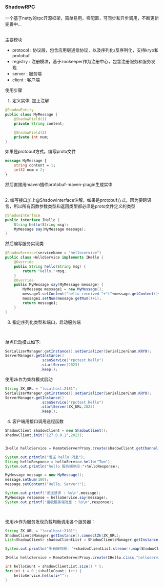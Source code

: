 ### ShadowRPC
一个基于netty的rpc开源框架，简单易用，零配置，可同步和异步调用，不断更新完善中...<br><br>

主要模块
- protocol : 协议层，包含应用层通信协议，以及序列化/反序列化，支持kryo和protobuf
- registry : 注册模块，基于zookeeper作为注册中心，包含注册服务和服务发现
- server : 服务端
- client : 客户端

使用步骤
1. 定义实体, 加上注解
```java
@ShadowEntity
public class MyMessage {
    @ShadowField(1)
    private String content;

    @ShadowField(2)
    private int num;
}
```
如果是protobuf方式，编写proto文件
```proto
message MyMessage {
    string content = 1;
    int32 num = 2;
}
```
然后直接用maven插件protobuf-maven-plugin生成实体

<br>
2. 编写接口加上@ShadowInterface注解，如果是protobuf方式，因为要跨语言，所以所有函数参数类型和返回类型都必须是proto文件定义的类型

```java
@ShadowInterface
public interface IHello {
    String hello(String msg);
    MyMessage say(MyMessage message);
}
```

然后编写服务实现类
```java
@ShadowService(serviceName = "helloservice")
public class HelloService implements IHello {
    @Override
    public String hello(String msg) {
        return "Hello,"+msg;
    }
    @Override
    public MyMessage say(MyMessage message) {
        MyMessage message1 = new MyMessage();
        message1.setContent("hello received "+"("+message.getContent()+")");
        message1.setNum(message.getNum()+1);
        return message1;
    }
}
```

3. 指定序列化类型和端口，启动服务端

<br>

  
单点启动模式如下: 
```java
SerializerManager.getInstance().setSerializer(SerializerEnum.KRYO);
ServerManager.getInstance()
                .scanService("rpctest.hello")
                .startServer(2023)
                .keep();
```

使用zk作为集群模式启动
```java
String ZK_URL = "localhost:2181";
SerializerManager.getInstance().setSerializer(SerializerEnum.KRYO);
ServerManager.getInstance()
                .scanService("rpctest.hello")
                .startServer(ZK_URL,2023)
                .keep();
```



4. 客户端用接口调用远程函数
   
```java
ShadowClient shadowClient = new ShadowClient();
shadowClient.init("127.0.0.1",2023);


IHello helloService = RemoteServerProxy.create(shadowClient.getChannel(),IHello.class,"helloservice");

System.out.println("发送 hello 消息");
String helloResponse = helloService.hello("Tom");
System.out.println("hello 服务端响应:"+helloResponse);

MyMessage message = new MyMessage();
message.setNum(100);
message.setContent("Hello, Server!");

System.out.printf("发送请求 : %s\n",message);
MyMessage response = helloService.say(message);
System.out.printf("接收服务端消息 : %s\n",response);
```

<br>

使用zk作为服务发现负载均衡调用各个服务器：
```java
String ZK_URL = "localhost:2181";
ShadowClientsManager.getInstance().connectZk(ZK_URL);
List<ShadowClient> shadowClientList = ShadowClientsManager.getInstance().getShadowClients();

System.out.println("所有服务器: "+shadowClientList.stream().map(ShadowClient::getConnectionUrl).collect(Collectors.toList()));

IHello helloService = RemoteServerProxy.create(IHello.class,"helloservice");

int helloCount = shadowClientList.size() * 5;
for(int i = 0 ;i<helloCount; i++) {
    helloService.hello(i+"");
}
```


